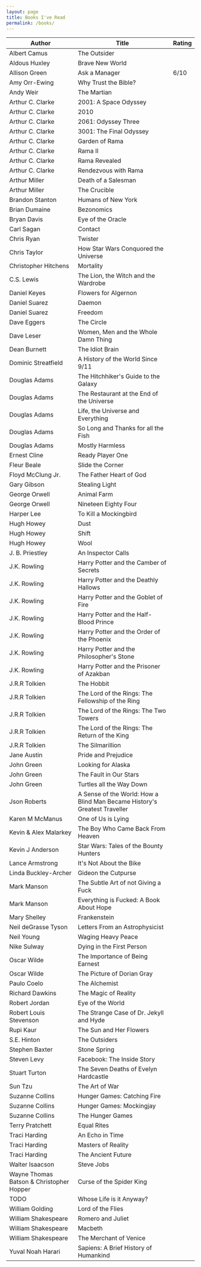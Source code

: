 ```yaml
---
layout: page
title: Books I've Read
permalink: /books/
---
```


| Author | Title | Rating |
| ------ | ----- | ------ |
| Albert Camus | The Outsider
| Aldous Huxley | Brave New World
| Allison Green | Ask a Manager | 6/10
| Amy Orr-Ewing | Why Trust the Bible?
| Andy Weir | The Martian
| Arthur C. Clarke | 2001: A Space Odyssey
| Arthur C. Clarke | 2010
| Arthur C. Clarke | 2061: Odyssey Three
| Arthur C. Clarke | 3001: The Final Odyssey
| Arthur C. Clarke | Garden of Rama
| Arthur C. Clarke | Rama II
| Arthur C. Clarke | Rama Revealed
| Arthur C. Clarke | Rendezvous with Rama
| Arthur Miller | Death of a Salesman
| Arthur Miller | The Crucible
| Brandon Stanton | Humans of New York
| Brian Dumaine | Bezonomics
| Bryan Davis | Eye of the Oracle
| Carl Sagan | Contact
| Chris Ryan | Twister
| Chris Taylor | How Star Wars Conquored the Universe
| Christopher Hitchens | Mortality
| C.S. Lewis | The Lion, the Witch and the Wardrobe
| Daniel Keyes | Flowers for Algernon
| Daniel Suarez | Daemon
| Daniel Suarez | Freedom
| Dave Eggers | The Circle
| Dave Leser | Women, Men and the Whole Damn Thing
| Dean Burnett | The Idiot Brain
| Dominic Streatfield | A History of the World Since 9/11
| Douglas Adams | The Hitchhiker's Guide to the Galaxy
| Douglas Adams | The Restaurant at the End of the Universe
| Douglas Adams | Life, the Universe and Everything
| Douglas Adams | So Long and Thanks for all the Fish
| Douglas Adams | Mostly Harmless
| Ernest Cline | Ready Player One
| Fleur Beale | Slide the Corner
| Floyd McClung Jr. | The Father Heart of God
| Gary Gibson | Stealing Light
| George Orwell | Animal Farm
| George Orwell | Nineteen Eighty Four
| Harper Lee | To Kill a Mockingbird
| Hugh Howey | Dust
| Hugh Howey | Shift
| Hugh Howey | Wool
| J. B. Priestley | An Inspector Calls
| J.K. Rowling | Harry Potter and the Camber of Secrets
| J.K. Rowling | Harry Potter and the Deathly Hallows
| J.K. Rowling | Harry Potter and the Goblet of Fire
| J.K. Rowling | Harry Potter and the Half-Blood Prince
| J.K. Rowling | Harry Potter and the Order of the Phoenix
| J.K. Rowling | Harry Potter and the Philosopher's Stone
| J.K. Rowling | Harry Potter and the Prisoner of Azakban
| J.R.R Tolkien | The Hobbit
| J.R.R Tolkien | The Lord of the Rings: The Fellowship of the Ring
| J.R.R Tolkien | The Lord of the Rings: The Two Towers
| J.R.R Tolkien | The Lord of the Rings: The Return of the King
| J.R.R Tolkien | The Silmarillion
| Jane Austin | Pride and Prejudice
| John Green | Looking for Alaska
| John Green | The Fault in Our Stars
| John Green | Turtles all the Way Down
| Json Roberts | A Sense of the World: How a Blind Man Became History's Greatest Traveller
| Karen M McManus | One of Us is Lying
| Kevin & Alex Malarkey | The Boy Who Came Back From Heaven
| Kevin J Anderson | Star Wars: Tales of the Bounty Hunters
| Lance Armstrong | It's Not About the Bike
| Linda Buckley-Archer | Gideon the Cutpurse
| Mark Manson | The Subtle Art of not Giving a Fuck
| Mark Manson | Everything is Fucked: A Book About Hope
| Mary Shelley | Frankenstein
| Neil deGrasse Tyson | Letters From an Astrophysicist
| Neil Young | Waging Heavy Peace
| Nike Sulway | Dying in the First Person
| Oscar Wilde | The Importance of Being Earnest
| Oscar Wilde | The Picture of Dorian Gray
| Paulo Coelo | The Alchemist
| Richard Dawkins | The Magic of Reality
| Robert Jordan | Eye of the World
| Robert Louis Stevenson | The Strange Case of Dr. Jekyll and Hyde
| Rupi Kaur | The Sun and Her Flowers
| S.E. Hinton | The Outsiders
| Stephen Baxter | Stone Spring
| Steven Levy | Facebook: The Inside Story
| Stuart Turton | The Seven Deaths of Evelyn Hardcastle
| Sun Tzu | The Art of War
| Suzanne Collins | Hunger Games: Catching Fire
| Suzanne Collins | Hunger Games: Mockingjay
| Suzanne Collins | The Hunger Games
| Terry Pratchett | Equal Rites
| Traci Harding | An Echo in Time
| Traci Harding | Masters of Reality
| Traci Harding | The Ancient Future
| Walter Isaacson | Steve Jobs
| Wayne Thomas Batson & Christopher Hopper | Curse of the Spider King
| TODO | Whose Life is it Anyway?
| William Golding | Lord of the Flies
| William Shakespeare | Romero and Juliet
| William Shakespeare | Macbeth
| William Shakespeare | The Merchant of Venice
| Yuval Noah Harari | Sapiens: A Brief History of Humankind
